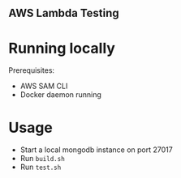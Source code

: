 AWS Lambda Testing
------------------

Running locally
===============

Prerequisites:

- AWS SAM CLI
- Docker daemon running

Usage
=====

- Start a local mongodb instance on port 27017
- Run ``build.sh``
- Run ``test.sh``
